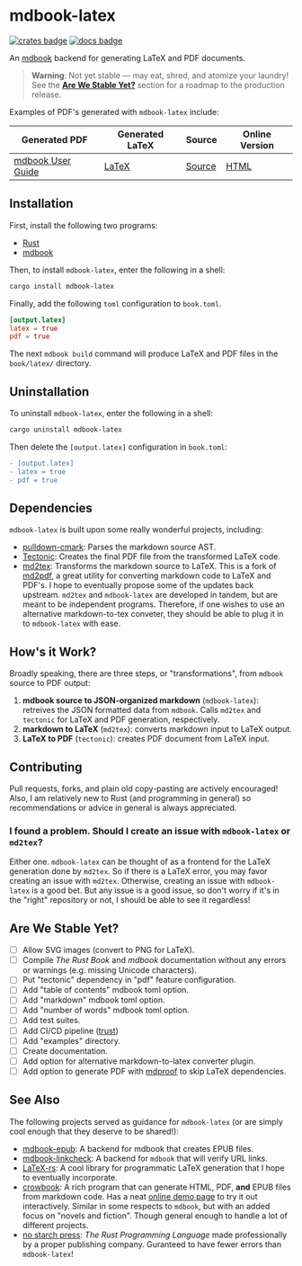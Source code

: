# mdbook-latex

[![crates badge][crates-badge]][crates.io]
[![docs badge][docs-badge]][docs]

[crates.io]: https://crates.io/crates/mdbook-latex
[crates-badge]: https://img.shields.io/badge/crates.io-v0.1.0-orange.svg?longCache=true

[docs]: https://docs.rs/crate/mdbook-latex/0.1.0
[docs-badge]: https://docs.rs/mdbook-latex/badge.svg

An [mdbook](https://github.com/rust-lang-nursery/mdBook) backend for generating LaTeX and PDF documents.

> **Warning**: Not yet stable — may eat, shred, and atomize your laundry! See the [**Are We Stable Yet?**](#are-we-stable-yet%3F) section for a roadmap to the production release.

Examples of PDF's generated with `mdbook-latex` include:

| Generated PDF                     | Generated LaTeX         | Source                 | Online Version        |
| --------------------------------- | ----------------------- | ---------------------- | --------------------- |
| [mdbook User Guide][mdbook-pdf]   | [LaTeX][mdbook-latex]   | [Source][mdbook-src]   | [HTML][mdbook-html]   |

[mdbook-pdf]: https://github.com/lbeckman314/mdbook-latex/releases/download/v0.1.0/mdBook.Documentation.pdf
[mdbook-latex]: https://github.com/lbeckman314/mdbook-latex/releases/download/v0.1.0/mdBook.Documentation.tex
[mdbook-html]: https://rust-lang-nursery.github.io/mdBook/
[mdbook-src]: https://github.com/rust-lang-nursery/mdBook/tree/master/book-example

## Installation

First, install the following two programs:

- [Rust](https://www.rust-lang.org/)
- [mdbook](https://github.com/rust-lang-nursery/mdBook)

Then, to install `mdbook-latex`, enter the following in a shell:

```sh
cargo install mdbook-latex
```

Finally, add the following `toml` configuration to `book.toml`.

```toml
[output.latex]
latex = true
pdf = true
```

The next `mdbook build` command will produce LaTeX and PDF files in the `book/latex/` directory.

## Uninstallation

To uninstall `mdbook-latex`, enter the following in a shell:

```sh
cargo uninstall mdbook-latex
```

Then delete the `[output.latex]` configuration in `book.toml`:

```diff
- [output.latex]
- latex = true
- pdf = true
```

## Dependencies

`mdbook-latex` is built upon some really wonderful projects, including:

- [pulldown-cmark](https://github.com/raphlinus/pulldown-cmark): Parses the markdown source AST.
- [Tectonic](https://tectonic-typesetting.github.io/en-US/): Creates the final PDF file from the transformed LaTeX code.
- [md2tex](https://github.com/lbeckman314/md2tex): Transforms the markdown source to LaTeX. This is a fork of [md2pdf](https://gitea.tforgione.fr/tforgione/md2pdf/), a great utility for converting markdown code to LaTeX and PDF's.  I hope to eventually propose some of the updates back upstream. `md2tex` and `mdbook-latex` are developed in tandem, but are meant to be independent programs. Therefore, if one wishes to use an alternative markdown-to-tex conveter, they should be able to plug it in to `mdbook-latex` with ease.

## How's it Work?

Broadly speaking, there are three steps, or "transformations", from `mdbook` source to PDF output:

1) **mdbook source to JSON-organized markdown** (`mdbook-latex`): retreives the JSON formatted data from `mdbook`. Calls `md2tex` and `tectonic` for LaTeX and PDF generation, respectively.
2) **markdown to LaTeX** (`md2tex`): converts markdown input to LaTeX output.
3) **LaTeX to PDF** (`tectonic`): creates PDF document from LaTeX input.

## Contributing

Pull requests, forks, and plain old copy-pasting are actively encouraged! Also, I am relatively new to Rust (and programming in general) so recommendations or advice in general is always appreciated. 

### I found a problem. Should I create an issue with `mdbook-latex` or `md2tex`?

Either one. `mdbook-latex` can be thought of as a frontend for the LaTeX generation done by `md2tex`. So if there is a LaTeX error, you may favor creating an issue with `md2tex`. Otherwise, creating an issue with `mdbook-latex` is a good bet. But any issue is a good issue, so don't worry if it's in the "right" repository or not, I should be able to see it regardless!

## Are We Stable Yet?

- [ ] Allow SVG images (convert to PNG for LaTeX).
- [ ] Compile *The Rust Book* and *mdbook* documentation without any errors or warnings (e.g. missing Unicode characters).
- [ ] Put "tectonic" dependency in "pdf" feature configuration.
- [ ] Add "table of contents" mdbook toml option.
- [ ] Add "markdown" mdbook toml option.
- [ ] Add "number of words" mdbook toml option.
- [ ] Add test suites.
- [ ] Add CI/CD pipeline ([trust](https://github.com/japaric/trust))
- [ ] Add "examples" directory.
- [ ] Create documentation.
- [ ] Add option for alternative markdown-to-latex converter plugin.
- [ ] Add option to generate PDF with [mdproof](https://img.shields.io/badge/crates.io-v0.1.2-orange.svg?longCache=true) to skip LaTeX dependencies.

## See Also

The following projects served as guidance for `mdbook-latex` (or are simply cool enough that they deserve to be shared!):

- [mdbook-epub](https://github.com/Michael-F-Bryan/mdbook-epub): A backend for mdbook that creates EPUB files.
- [mdbook-linkcheck](https://github.com/Michael-F-Bryan/mdbook-linkcheck): A backend for `mdbook` that will verify URL links.
- [LaTeX-rs](https://github.com/Michael-F-Bryan/latex-rs): A cool library for programmatic LaTeX generation that I hope to eventually incorporate.
- [crowbook](https://github.com/lise-henry/crowbook/): A rich program that can generate HTML, PDF, **and** EPUB files from markdown code. Has a neat [online demo page](http://vps.crowdagger.fr/crowbook/) to try it out interactively. Similar in some respects to `mdbook`, but with an added focus on "novels and fiction". Though general enough to handle a lot of different projects.
- [no starch press](https://nostarch.com/Rust2018): *The Rust Programming Language* made professionally by a proper publishing company. Guranteed to have fewer errors than `mdbook-latex`!
